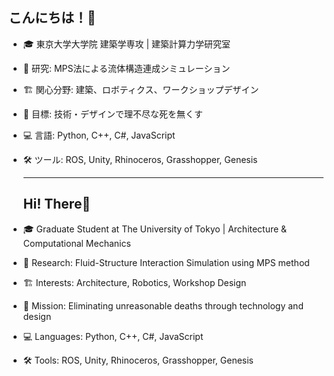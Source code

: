 ## こんにちは！👋
 
- 🎓 東京大学大学院 建築学専攻 | 建築計算力学研究室
- 🔬 研究: MPS法による流体構造連成シミュレーション
- 🏗️ 関心分野: 建築、ロボティクス、ワークショップデザイン
- 🎯 目標: 技術・デザインで理不尽な死を無くす
- 💻 言語: Python, C++, C#, JavaScript
- 🛠️ ツール: ROS, Unity, Rhinoceros, Grasshopper, Genesis
  ******

  ## Hi! There👋
- 🎓 Graduate Student at The University of Tokyo | Architecture & Computational Mechanics
- 🔬 Research: Fluid-Structure Interaction Simulation using MPS method
- 🏗️ Interests: Architecture, Robotics, Workshop Design
- 🎯 Mission: Eliminating unreasonable deaths through technology and design
- 💻 Languages: Python, C++, C#, JavaScript
- 🛠️ Tools: ROS, Unity, Rhinoceros, Grasshopper, Genesis

